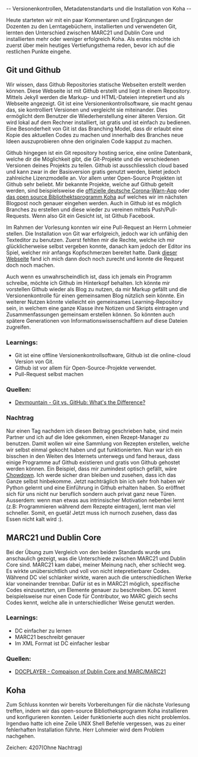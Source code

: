 -- Versionenkontrollen, Metadatenstandarts und die Installation von Koha --

Heute starteten wir mit ein paar Kommentaren und Ergänzungen der Dozenten zu den Lerntagebüchern, installierten und verwendeten Git, lernten den Unterschied zwischen MARC21 und Dublin Core und installierten mehr oder weniger erfolgreich Koha. Als erstes möchte ich zuerst über mein heutiges Vertiefungsthema reden, bevor ich auf die restlichen Punkte eingehe.

## Git und Github
Wir wissen, dass Github Repositories statische Webseiten erstellt werden können. Diese Webseite ist mit Github erstellt und liegt in einem Repository. Mittels Jekyll werden die Markup- und HTML-Dateien intepretiert und als Webseite angezeigt.
Git ist eine Versionenkontrollsoftware, sie macht genau das, sie kontrolliert Versionen und vergleicht sie miteinander. Dies ermöglicht dem Benutzer die Wiederherstellung einer älteren Version. Git wird lokal auf dem Rechner installiert, ist gratis und ist einfach zu bedienen. Eine Besonderheit von Git ist das Branching Model, dass dir erlaubt eine Kopie des aktuellen Codes zu machen und innerhalb des Branches neue Ideen auszuprobieren ohne den originalen Code kapput zu machen.

Github hingegen ist ein Git repository hosting serice, eine online Datenbank, welche dir die Möglichkeit gibt, die Git-Projekte und die verschiedenen Versionen deines Projekts zu teilen. Github ist ausschliesslich cloud based und kann zwar in der Basisversion gratis genutzt werden, bietet jedoch zahlreiche Lizenzmodelle an. Vor allem unter Open-Source Projekten ist Github sehr beliebt. Mir bekannte Projekte, welche auf Github geteilt werden, sind beispielsweise die [offizielle deutsche Corona-Warn-App](https://github.com/corona-warn-app) oder [das open source Bibliothektsprogramm Koha](https://github.com/Koha-Community/Koha) auf welches wir im nächsten Blogpost noch genauer eingehen werden. Auch in Github ist es möglich Branches zu erstellen und diese wieder zu vereinen mittels Push/Pull-Requests. Wenn also Git ein Gesicht ist, ist Github Facebook.

Im Rahmen der Vorlesung konnten wir eine Pull-Request an Herrn Lohmeier stellen.  Die Installation von Git war erfolgreich, jedoch war ich unfähig den Texteditor zu benutzen. Zuerst fehlten mir die Rechte, welche ich mir glücklicherweise selbst vergeben konnte, danach kam jedoch der Editor ins Spiel, welcher mir anfangs Kopfschmerzen bereitet hatte. Dank [dieser Webseite](http://www.linuxandubuntu.com/home/how-to-use-vi-editor#:~:text=vi%20is%20a%20screen%2Doriented,Ubuntu%2C%20Linux%20Mint%20or%20Debian) fand ich mich dann doch noch zurecht und konnte die Request doch noch machen.

Auch wenn es unwahrscheindlich ist, dass ich jemals ein Programm schreibe, möchte ich Github im Hinterkopf behalten. Ich könnte mir vorstellen Github wieder als Blog zu nutzen, da mir Markup gefällt und die Versionenkontrolle für einen gemeinsamen Blog nützlich sein könnte. Ein weiterer Nutzen könnte vielleicht ein gemeinsames Learning-Repository sein, in welchem eine ganze Klasse ihre Notizen und Skripts eintragen und Zusammenfassungen gemeinsam erstellen können. So könnten auch spätere Generationen von Informationswissenschaftlern auf diese Dateien zugreifen.

### Learnings:
- Git ist eine offline Versionenkontrollsoftware, Github ist die online-cloud Version von Git.
- Github ist vor allem für Open-Source-Projekte verwendet.
- Pull-Request selbst machen

### Quellen:
- [Devmountain - Git vs. GitHub: What's the Difference?](https://blog.devmountain.com/git-vs-github-whats-the-difference/)

### Nachtrag
Nur einen Tag nachdem ich diesen Beitrag geschrieben habe, sind mein Partner und ich auf die Idee gekommen, einen Rezept-Manager zu benutzen. Damit wollen wir eine Sammlung von Rezepten erstellen, welche wir selbst einmal gekocht haben und gut funktionierten. Nun war ich ein bisschen in den Weiten des Internets unterwegs und fand heraus, dass einige Programme auf Github existieren und gratis von Github gehostet werden können. Ein Beispiel, dass mir zumindest optisch gefällt, wäre [Chowdown](https://chowdown.io/). Ich werde sicher dran bleiben und zusehen, dass ich das Ganze selbst hinbekomme. Jetzt nachträglich bin ich sehr froh haben wir Python gelernt und eine Einführung in Github erhalten haben. So eröffnet sich für uns nicht nur beruflich sondern auch privat ganz neue Türen. Ausserdem: wenn man etwas aus intrinsischer Motivation nebenbei lernt (z.B: Programmieren während dem Rezepte eintragen), lernt man viel schneller. Somit, en guetä! Jetzt muss ich nurnoch zusehen, dass das Essen nicht kalt wird :).

## MARC21 und Dublin Core
Bei der Übung zum Vergleich von den beiden Standards wurde uns anschaulich gezeigt, was die Unterschiede zwischen MARC21 und Dublin Core sind. MARC21 kam dabei, meiner Meinung nach, eher schlecht weg. Es wirkte unübersichtlich und voll von nicht intepretierbarer Codes. Während DC viel schlanker wirkte, waren auch die unterschiedlichen Werke klar voneinander trennbar.
Dafür ist es in MARC21 möglich, spezifische Codes einzusetzten, um Elemente genauer zu beschreiben. DC kennt beispielsweise nur einen Code für Contributor, wo MARC gleich sechs Codes kennt, welche alle in unterschiedlicher Weise genutzt werden.

### Learnings:
- DC einfacher zu lernen
- MARC21 beschreibt genauer
- Im XML Format ist DC einfacher lesbar

### Quellen:
- [DOCPLAYER - Compaison of Dublin Core and MARC/MARC21](https://docplayer.net/37045281-Comparison-of-dublin-core-and-marc-marc21.html)

## Koha
Zum Schluss konnten wir bereits Vorbereitungen für die nächste Vorlesung treffen, indem wir das open-source Bibliotheksprogramm Koha installieren und konfigurieren konnten. Leider funktionierte auch dies nicht problemlos. Irgendwo hatte ich eine Zeile UNIX Shell Befehle vergessen, was zu einer fehlerhaften Installation führte. Herr Lohmeier wird dem Problem nachgehen.

Zeichen: 4207(Ohne Nachtrag)
